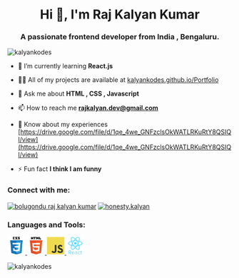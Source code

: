 <h1 align="center">Hi 👋, I'm Raj Kalyan Kumar</h1>
<h3 align="center">A passionate frontend developer from India , Bengaluru.</h3>

<p align="left"> <img src="https://komarev.com/ghpvc/?username=kalyankodes&label=Profile%20views&color=0e75b6&style=flat" alt="kalyankodes" /> </p>

- 🌱 I’m currently learning **React.js**

- 👨‍💻 All of my projects are available at [kalyankodes.github.io/Portfolio](kalyankodes.github.io/Portfolio)

- 💬 Ask me about **HTML , CSS , Javascript**

- 📫 How to reach me **rajkalyan.dev@gmail.com**

- 📄 Know about my experiences [https://drive.google.com/file/d/1qe_4we_GNFzclsOkWATLRKuRtY8QSIQI/view](https://drive.google.com/file/d/1qe_4we_GNFzclsOkWATLRKuRtY8QSIQI/view)

- ⚡ Fun fact **I think I am funny**

<h3 align="left">Connect with me:</h3>
<p align="left">
<a href="https://linkedin.com/in/bolugondu raj kalyan kumar" target="blank"><img align="center" src="https://raw.githubusercontent.com/rahuldkjain/github-profile-readme-generator/master/src/images/icons/Social/linked-in-alt.svg" alt="bolugondu raj kalyan kumar" height="30" width="40" /></a>
<a href="https://instagram.com/honesty.kalyan" target="blank"><img align="center" src="https://raw.githubusercontent.com/rahuldkjain/github-profile-readme-generator/master/src/images/icons/Social/instagram.svg" alt="honesty.kalyan" height="30" width="40" /></a>
</p>

<h3 align="left">Languages and Tools:</h3>
<p align="left"> <a href="https://www.w3schools.com/css/" target="_blank" rel="noreferrer"> <img src="https://raw.githubusercontent.com/devicons/devicon/master/icons/css3/css3-original-wordmark.svg" alt="css3" width="40" height="40"/> </a> <a href="https://www.w3.org/html/" target="_blank" rel="noreferrer"> <img src="https://raw.githubusercontent.com/devicons/devicon/master/icons/html5/html5-original-wordmark.svg" alt="html5" width="40" height="40"/> </a> <a href="https://developer.mozilla.org/en-US/docs/Web/JavaScript" target="_blank" rel="noreferrer"> <img src="https://raw.githubusercontent.com/devicons/devicon/master/icons/javascript/javascript-original.svg" alt="javascript" width="40" height="40"/> </a> <a href="https://reactjs.org/" target="_blank" rel="noreferrer"> <img src="https://raw.githubusercontent.com/devicons/devicon/master/icons/react/react-original-wordmark.svg" alt="react" width="40" height="40"/> </a> </p>

<p><img align="center" src="https://github-readme-stats.vercel.app/api/top-langs?username=kalyankodes&show_icons=true&locale=en&layout=compact" alt="kalyankodes" /></p>
